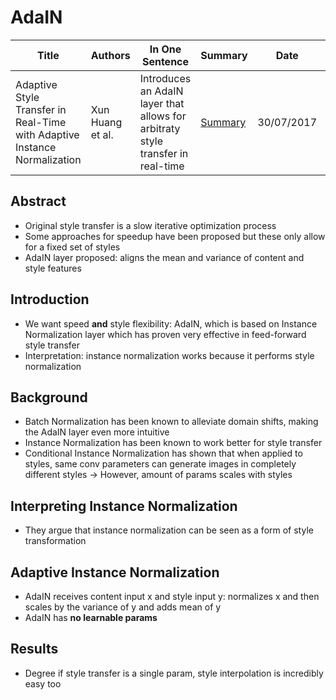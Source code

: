 # AdaIN

| Title | Authors | In One Sentence | Summary | Date | Link | Conference |
| -----  | ------ | --------------- | ------- | ---- | ---- | ---------- |
| Adaptive Style Transfer in Real-Time with Adaptive Instance Normalization | Xun Huang et al. | Introduces an AdaIN layer that allows for arbitraty style transfer in real-time | [Summary](./paper-summary/style-transfer/AdaIN.md) | 30/07/2017 | [Paper](https://arxiv.org/pdf/1703.06868.pdf) | ICCV 2017 | 

## Abstract
- Original style transfer is a slow iterative optimization process
- Some approaches for speedup have been proposed but these only allow for a fixed set of styles
- AdaIN layer proposed: aligns the mean and variance of content and style features

## Introduction
- We want speed **and** style flexibility: AdaIN, which is based on Instance Normalization layer which has proven very effective in feed-forward style transfer
- Interpretation: instance normalization works because it performs style normalization

## Background
- Batch Normalization has been known to alleviate domain shifts, making the AdaIN layer even more intuitive
- Instance Normalization has been known to work better for style transfer
- Conditional Instance Normalization has shown that when applied to styles, same conv parameters can generate images in completely different styles -> However, amount of params scales with styles

## Interpreting Instance Normalization
- They argue that instance normalization can be seen as a form of style transformation

## Adaptive Instance Normalization
- AdaIN receives content input x and style input y: normalizes x and then scales by the variance of y and adds mean of y
- AdaIN has **no learnable params**

## Results
- Degree if style transfer is a single param, style interpolation is incredibly easy too
 

